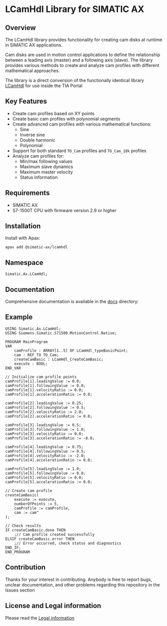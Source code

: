 # LCamHdl Library for SIMATIC AX

## Overview

The LCamHdl library provides functionality for creating cam disks at runtime in SIMATIC AX applications.

Cam disks are used in motion control applications to define the relationship between a leading axis (master) and a following axis (slave). The library provides various methods to create and analyze cam profiles with different mathematical approaches.

The library is a direct conversion of the functionally identical library [LCamHdl](https://support.industry.siemens.com/cs/ww/en/view/105644659) for use inside the TIA Portal

## Key Features

- Create cam profiles based on XY points
- Create basic cam profiles with polynomial segments
- Create advanced cam profiles with various mathematical functions:
  - Sine
  - Inverse sine
  - Double harmonic
  - Polynomial
- Support for both standard `TO_Cam` profiles and `TO_Cam_10k` profiles
- Analyze cam profiles for:
  - Min/max following values
  - Maximum slave dynamics
  - Maximum master velocity
  - Status information

## Requirements

- SIMATIC AX
- S7-1500T CPU with firmware version 2.9 or higher

## Installation

Install with Apax:

```cli
apax add @simatic-ax/lcamhdl
```

## Namespace

```cli
Simatic.Ax.LCamHdl;
```

## Documentation

Comprehensive documentation is available in the [docs](./docs) directory:

## Example

```iec-st
USING Simatic.Ax.LCamHdl;
USING Siemens.Simatic.S71500.MotionControl.Native;

PROGRAM MainProgram
VAR
    camProfile : ARRAY[1..5] OF LCamHdl_typeBasicPoint;
    cam : REF_TO TO_Cam;
    createCamBasic : LCamHdl_CreateCamBasic;
    execute : BOOL;
END_VAR

// Initialize cam profile points
camProfile[1].leadingValue := 0.0;
camProfile[1].followingValue := 0.0;
camProfile[1].velocityRatio := 0.0;
camProfile[1].accelerationRatio := 0.0;

camProfile[2].leadingValue := 0.25;
camProfile[2].followingValue := 0.5;
camProfile[2].velocityRatio := 2.0;
camProfile[2].accelerationRatio := 0.0;

camProfile[3].leadingValue := 0.5;
camProfile[3].followingValue := 1.0;
camProfile[3].velocityRatio := 0.0;
camProfile[3].accelerationRatio := -8.0;

camProfile[4].leadingValue := 0.75;
camProfile[4].followingValue := 0.5;
camProfile[4].velocityRatio := -2.0;
camProfile[4].accelerationRatio := 0.0;

camProfile[5].leadingValue := 1.0;
camProfile[5].followingValue := 0.0;
camProfile[5].velocityRatio := 0.0;
camProfile[5].accelerationRatio := 0.0;

// Create cam profile
createCamBasic(
    execute := execute,
    numberOfPoints := 5,
    camProfile := camProfile,
    cam := cam^
);

// Check results
IF createCamBasic.done THEN
    ;// Cam profile created successfully
ELSIF createCamBasic.error THEN
    ;// Error occurred, check status and diagnostics
END_IF;
END_PROGRAM
```

## Contribution

Thanks for your interest in contributing. Anybody is free to report bugs, unclear documentation, and other problems regarding this repository in the Issues section

## License and Legal information

Please read the [Legal information](./LICENSE.md)
